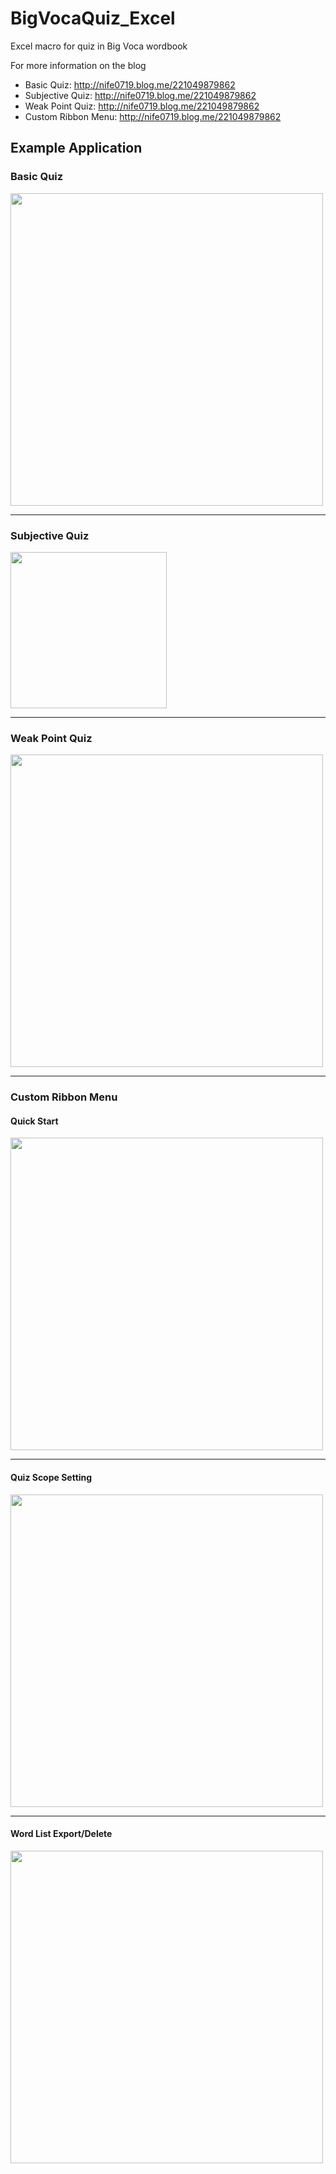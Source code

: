 # BigVocaQuiz_Excel
Excel macro for quiz in Big Voca wordbook

For more information on the blog
 - Basic Quiz: http://nife0719.blog.me/221049879862  
 - Subjective Quiz: http://nife0719.blog.me/221049879862 
 - Weak Point Quiz: http://nife0719.blog.me/221049879862 
 - Custom Ribbon Menu: http://nife0719.blog.me/221049879862 

## Example Application
### Basic Quiz
<img src="https://github.com/yoondowon/BigVocaQuiz_Excel/blob/master/BigVoca_Basic.gif" height="500">

--------
### Subjective Quiz
<img src="https://github.com/yoondowon/BigVocaQuiz_Excel/blob/master/BigVoca_Sub.gif" height="250">

--------
### Weak Point Quiz
<img src="https://github.com/yoondowon/BigVocaQuiz_Excel/blob/master/BigVoca_Weak.gif" height="500">

--------
### Custom Ribbon Menu
#### Quick Start
<img src="https://github.com/yoondowon/BigVocaQuiz_Excel/blob/master/BigVoca_Custom_Quick.gif" height="500">

--------
#### Quiz Scope Setting
<img src="https://github.com/yoondowon/BigVocaQuiz_Excel/blob/master/BigVoca_Custom_Scope.gif" height="500">

--------
#### Word List Export/Delete
<img src="https://github.com/yoondowon/BigVocaQuiz_Excel/blob/master/BigVoca_Custom_Export.gif" height="500">

[BigVoca_Custom_Quick]: BigVoca_Custom_Quick.gif
[BigVoca_Custom_Scope]: BigVoca_Custom_Scope.gif
[BigVoca_Custom_Export]: BigVoca_Custom_Export.gif
